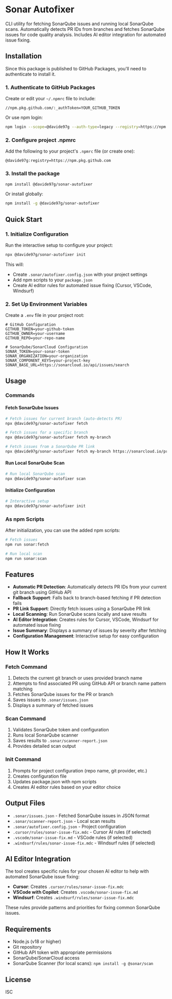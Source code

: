 # Sonar Autofixer

CLI utility for fetching SonarQube issues and running local SonarQube scans. Automatically detects PR IDs from branches and fetches SonarQube issues for code quality analysis. Includes AI editor integration for automated issue fixing.

## Installation

Since this package is published to GitHub Packages, you'll need to authenticate to install it.

### 1. Authenticate to GitHub Packages

Create or edit your `~/.npmrc` file to include:

```
//npm.pkg.github.com/:_authToken=YOUR_GITHUB_TOKEN
```

Or use npm login:

```bash
npm login --scope=@davide97g --auth-type=legacy --registry=https://npm.pkg.github.com
```

### 2. Configure project .npmrc

Add the following to your project's `.npmrc` file (or create one):

```
@davide97g:registry=https://npm.pkg.github.com
```

### 3. Install the package

```bash
npm install @davide97g/sonar-autofixer
```

Or install globally:

```bash
npm install -g @davide97g/sonar-autofixer
```

## Quick Start

### 1. Initialize Configuration

Run the interactive setup to configure your project:

```bash
npx @davide97g/sonar-autofixer init
```

This will:

- Create `.sonar/autofixer.config.json` with your project settings
- Add npm scripts to your `package.json`
- Create AI editor rules for automated issue fixing (Cursor, VSCode, Windsurf)

### 2. Set Up Environment Variables

Create a `.env` file in your project root:

```env
# GitHub Configuration
GITHUB_TOKEN=your-github-token
GITHUB_OWNER=your-username
GITHUB_REPO=your-repo-name

# SonarQube/SonarCloud Configuration
SONAR_TOKEN=your-sonar-token
SONAR_ORGANIZATION=your-organization
SONAR_COMPONENT_KEYS=your-project-key
SONAR_BASE_URL=https://sonarcloud.io/api/issues/search
```

## Usage

### Commands

#### Fetch SonarQube Issues

```bash
# Fetch issues for current branch (auto-detects PR)
npx @davide97g/sonar-autofixer fetch

# Fetch issues for a specific branch
npx @davide97g/sonar-autofixer fetch my-branch

# Fetch issues from a SonarQube PR link
npx @davide97g/sonar-autofixer fetch my-branch https://sonarcloud.io/project/issues?id=project&pullRequest=PR_KEY
```

#### Run Local SonarQube Scan

```bash
# Run local SonarQube scan
npx @davide97g/sonar-autofixer scan
```

#### Initialize Configuration

```bash
# Interactive setup
npx @davide97g/sonar-autofixer init
```

### As npm Scripts

After initialization, you can use the added npm scripts:

```bash
# Fetch issues
npm run sonar:fetch

# Run local scan
npm run sonar:scan
```

## Features

- **Automatic PR Detection**: Automatically detects PR IDs from your current git branch using GitHub API
- **Fallback Support**: Falls back to branch-based fetching if PR detection fails
- **PR Link Support**: Directly fetch issues using a SonarQube PR link
- **Local Scanning**: Run SonarQube scans locally and save results
- **AI Editor Integration**: Creates rules for Cursor, VSCode, Windsurf for automated issue fixing
- **Issue Summary**: Displays a summary of issues by severity after fetching
- **Configuration Management**: Interactive setup for easy configuration

## How It Works

### Fetch Command

1. Detects the current git branch or uses provided branch name
2. Attempts to find associated PR using GitHub API or branch name pattern matching
3. Fetches SonarQube issues for the PR or branch
4. Saves issues to `.sonar/issues.json`
5. Displays a summary of fetched issues

### Scan Command

1. Validates SonarQube token and configuration
2. Runs local SonarQube scanner
3. Saves results to `.sonar/scanner-report.json`
4. Provides detailed scan output

### Init Command

1. Prompts for project configuration (repo name, git provider, etc.)
2. Creates configuration file
3. Updates package.json with npm scripts
4. Creates AI editor rules based on your editor choice

## Output Files

- `.sonar/issues.json` - Fetched SonarQube issues in JSON format
- `.sonar/scanner-report.json` - Local scan results
- `.sonar/autofixer.config.json` - Project configuration
- `.cursor/rules/sonar-issue-fix.mdc` - Cursor AI rules (if selected)
- `.vscode/sonar-issue-fix.md` - VSCode rules (if selected)
- `.windsurf/rules/sonar-issue-fix.mdc` - Windsurf rules (if selected)

## AI Editor Integration

The tool creates specific rules for your chosen AI editor to help with automated SonarQube issue fixing:

- **Cursor**: Creates `.cursor/rules/sonar-issue-fix.mdc`
- **VSCode with Copilot**: Creates `.vscode/sonar-issue-fix.md`
- **Windsurf**: Creates `.windsurf/rules/sonar-issue-fix.mdc`

These rules provide patterns and priorities for fixing common SonarQube issues.

## Requirements

- Node.js (v18 or higher)
- Git repository
- GitHub API token with appropriate permissions
- SonarQube/SonarCloud access
- SonarQube Scanner (for local scans): `npm install -g @sonar/scan`

## License

ISC
